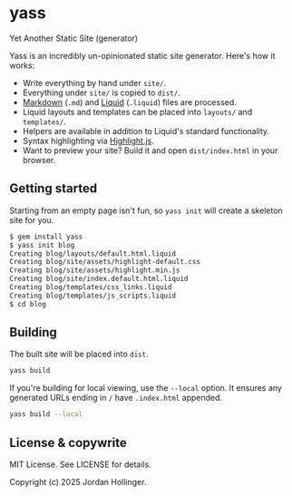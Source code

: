 # yass

Yet Another Static Site (generator)

Yass is an incredibly un-opinionated static site generator. Here's how it works:

* Write everything by hand under `site/`.
* Everything under `site/` is copied to `dist/`.
* [Markdown](https://commonmark.org/) (`.md`) and [Liquid](https://shopify.github.io/liquid/) (`.liquid`) files are processed.
* Liquid layouts and templates can be placed into `layouts/` and `templates/`.
* Helpers are available in addition to Liquid's standard functionality.
* Syntax highlighting via [Highlight.js](https://highlightjs.org/).
* Want to preview your site? Build it and open `dist/index.html` in your browser.

## Getting started

Starting from an empty page isn't fun, so `yass init` will create a skeleton site for you.

```bash
$ gem install yass
$ yass init blog
Creating blog/layouts/default.html.liquid
Creating blog/site/assets/highlight-default.css
Creating blog/site/assets/highlight.min.js
Creating blog/site/index.default.html.liquid
Creating blog/templates/css_links.liquid
Creating blog/templates/js_scripts.liquid
$ cd blog
```

## Building

The built site will be placed into `dist`.

```bash
yass build
```

If you're building for local viewing, use the `--local` option. It ensures any generated URLs ending in `/` have `.index.html` appended.

```bash
yass build --local
```

## License & copywrite

MIT License. See LICENSE for details.

Copyright (c) 2025 Jordan Hollinger.
